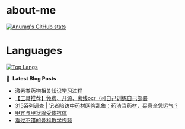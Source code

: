 # about-me
[![Anurag's GitHub stats](https://github-readme-stats.vercel.app/api?username=whitewatercn)](https://github.com/anuraghazra/github-readme-stats)

# Languages
[![Top Langs](https://github-readme-stats.vercel.app/api/top-langs/?username=whitewatercn)](https://github.com/anuraghazra/github-readme-stats)

📕 &nbsp;**Latest Blog Posts**
<!-- BLOG-POST-LIST:START -->
- [激素类药物相关知识学习过程](https://forum.beginner.center/t/topic/931/1)
- [【工具推荐】免费、开源、离线ocr（可自己训练自己部署](https://forum.beginner.center/t/topic/921/1)
- [315系列调查 | 记者暗访中药材网购乱象：药渣当药材，买真全凭运气？](https://forum.beginner.center/t/topic/919/1)
- [甲亢与甲状腺受体抗体](https://forum.beginner.center/t/topic/916/1)
- [看过不错的骨科教学视频](https://forum.beginner.center/t/topic/432/14)
<!-- BLOG-POST-LIST:END -->
